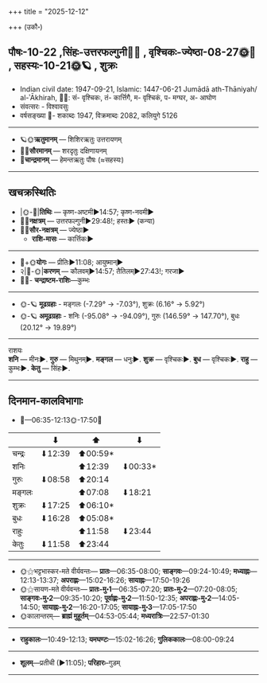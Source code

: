 +++
title = "2025-12-12"

+++
(उकौ॰)
## पौषः-10-22  ,सिंहः-उत्तरफल्गुनी🌛🌌  ,  वृश्चिकः-ज्येष्ठा-08-27🌞🌌  ,  सहस्यः-10-21🌞🪐  , शुक्रः
- Indian civil date: 1947-09-21, Islamic: 1447-06-21 Jumādā ath-Thāniyah/ al-ʾĀkhirah, 🌌🌞: सं- वृश्चिकः, तं- कार्त्तिगै, म- वृश्चिकं, प- मग्घर, अ- आघोण
- संवत्सरः - विश्वावसुः
- वर्षसङ्ख्या 🌛- शकाब्दः 1947, विक्रमाब्दः 2082, कलियुगे 5126
___________________
- 🪐🌞**ऋतुमानम्** — शिशिरऋतुः उत्तरायणम्
- 🌌🌞**सौरमानम्** — शरदृतुः दक्षिणायनम्
- 🌛**चान्द्रमानम्** — हेमन्तऋतुः पौषः (≈सहस्यः)
___________________


## खचक्रस्थितिः
- |🌞-🌛|**तिथिः** — कृष्ण-अष्टमी►14:57; कृष्ण-नवमी►  
- 🌌🌛**नक्षत्रम्** — उत्तरफल्गुनी►29:48!; हस्तः► (कन्या)  
- 🌌🌞**सौर-नक्षत्रम्** — ज्येष्ठा►  
  - **राशि-मासः** — कार्त्तिकः► 
___________________
- 🌛+🌞**योगः** — प्रीतिः►11:08; आयुष्मान्►  
- २|🌛-🌞|**करणम्** — कौलवम्►14:57; तैतिलम्►27:43!; गरजा►  
- 🌌🌛- **चन्द्राष्टम-राशिः**—कुम्भः  
___________________
- 🌞-🪐 **मूढग्रहाः** - मङ्गलः (-7.29° → -7.03°), शुक्रः (6.16° → 5.92°)
- 🌞-🪐 **अमूढग्रहाः** - शनिः (-95.08° → -94.09°), गुरुः (146.59° → 147.70°), बुधः (20.12° → 19.89°)
___________________
राशयः  
**शनि** — मीनः►. **गुरु** — मिथुनम्►. **मङ्गल** — धनुः►. **शुक्र** — वृश्चिकः►. **बुध** — वृश्चिकः►. **राहु** — कुम्भः►. **केतु** — सिंहः►. 
___________________


## दिनमान-कालविभागाः
- 🌅—06:35-12:13🌞-17:50🌇  

|      |⬇     |⬆     |⬇     |
|------|-----|-----|------|
|चन्द्रः|⬇12:39 |⬆00:59*|     |
|शनिः   |     |⬆12:39 |⬇00:33*|
|गुरुः  |⬇08:58 |⬆20:14 |     |
|मङ्गलः |     |⬆07:08 |⬇18:21 |
|शुक्रः |⬇17:25 |⬆06:10*|     |
|बुधः   |⬇16:28 |⬆05:08*|     |
|राहुः  |     |⬆11:58 |⬇23:44 |
|केतुः  |⬇11:58 |⬆23:44 |     |
___________________
- 🌞⚝भट्टभास्कर-मते वीर्यवन्तः— **प्रातः**—06:35-08:00; **साङ्गवः**—09:24-10:49; **मध्याह्नः**—12:13-13:37; **अपराह्णः**—15:02-16:26; **सायाह्नः**—17:50-19:26  
- 🌞⚝सायण-मते वीर्यवन्तः— **प्रातः-मु॰1**—06:35-07:20; **प्रातः-मु॰2**—07:20-08:05; **साङ्गवः-मु॰2**—09:35-10:20; **पूर्वाह्णः-मु॰2**—11:50-12:35; **अपराह्णः-मु॰2**—14:05-14:50; **सायाह्नः-मु॰2**—16:20-17:05; **सायाह्नः-मु॰3**—17:05-17:50  
- 🌞कालान्तरम्— **ब्राह्मं मुहूर्तम्**—04:53-05:44; **मध्यरात्रिः**—22:57-01:30  
___________________
- **राहुकालः**—10:49-12:13; **यमघण्टः**—15:02-16:26; **गुलिककालः**—08:00-09:24  
___________________
- **शूलम्**—प्रतीची (►11:05); **परिहारः**–गुडम्  
___________________
